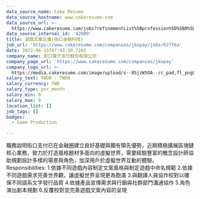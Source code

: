 ```yaml
---
data_source_name: Cake Resume
data_source_hostname: www.cakeresume.com
data_source_url: >-
  https://www.cakeresume.com/jobs?refinementList%5Bprofession%5D%5B0%5D=game-production&range%5Bsalary_range%5D%5Bmin%5D=1000000
data_source_internal_id: '42009'
title: 遊戲文案企畫(街口金融科技)
job_url: 'https://www.cakeresume.com/companies/jkopay/jobs/627f6a'
date: 2022-06-15T07:43:50.728Z
company_name: 街口電子支付股份有限公司
company_page_url: 'https://www.cakeresume.com/companies/jkopay'
company_logo_url: >-
  https://media.cakeresume.com/image/upload/s--8SjzW5OA--/c_pad,fl_png8,h_200,w_200/v1627550721/oekx7czyjznjimizhtuc.png
salary_text: TWD0 - TWD0
salary_currency: TWD
salary_type: per_month
salary_min: 0
salary_max: 0
location_list: []
job_tags: []
badges:
  - Game Production

---
```


職務說明街口支付已在金融圈建立良好基礎與獨有領先優勢，近期積極擴展區塊鏈核心業務，致力於打造風格題材多面向的虛擬世界，需要經驗豐富的概念設計師協助規劃設計多樣的場景與角色，加深用戶於虛擬世界互動的體驗。 Responsibilities: 1.依據不同遊戲內容制定文案風格與制定遊戲中命名規範 2.依據不同遊戲需求完善世界觀，讓虛擬世界呈現更為飽滿 3.與翻譯人員協作校對以確保不同語系文字發行品質 4.依據產品宣傳需求與行銷與社群部門溝通協作 5.角色演出劇本規劃 6.反覆校對並完善遊戲文案內容的呈現